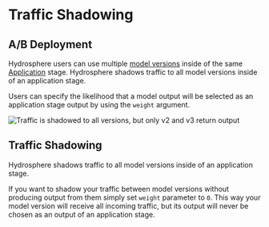 # Traffic Shadowing

## A/B Deployment

Hydrosphere users can use multiple [model versions](../concepts.md#models-and-model-versions) inside of the same [Application](../concepts.md#applications) stage. Hydrosphere shadows traffic to all model versions inside of an application stage.

Users can specify the likelihood that a model output will be selected as an application stage output by using the `weight` argument.

![Traffic is shadowed to all versions, but only v2 and v3 return output](../../.gitbook/assets/ab-deployment-and-traffic-shadowing-1-%20%281%29%20%284%29.png)

## Traffic Shadowing

Hydrosphere shadows traffic to all model versions inside of an application stage.

If you want to shadow your traffic between model versions without producing output from them simply set `weight` parameter to `0`. This way your model version will receive all incoming traffic, but its output will never be chosen as an output of an application stage.

